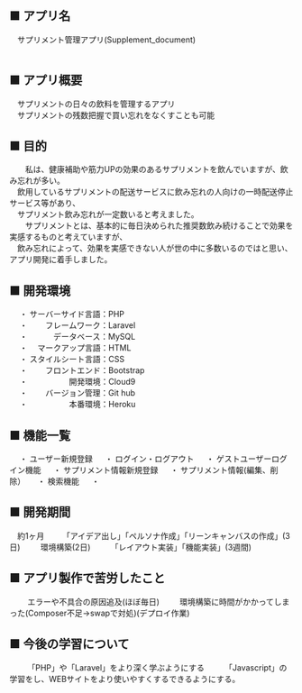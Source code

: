 ## ■ アプリ名
&emsp;サプリメント管理アプリ(Supplement_document)<br>
<br>
## ■ アプリ概要
&emsp;サプリメントの日々の飲料を管理するアプリ<br>
&emsp;サプリメントの残数把握で買い忘れをなくすことも可能<br>
## ■ 目的
&emsp;　私は、健康補助や筋力UPの効果のあるサプリメントを飲んでいますが、飲み忘れが多い。<br>
&emsp;飲用しているサプリメントの配送サービスに飲み忘れの人向けの一時配送停止サービス等があり、<br>
&emsp;サプリメント飲み忘れが一定数いると考えました。<br>
&emsp;　サプリメントとは、基本的に毎日決められた推奨数飲み続けることで効果を実感するものと考えていますが、<br>
&emsp;飲み忘れによって、効果を実感できない人が世の中に多数いるのではと思い、アプリ開発に着手しました。<br>
## ■ 開発環境
&emsp; ・ サーバーサイド言語：PHP<br>
&emsp; ・ 　　フレームワーク：Laravel<br>
&emsp; ・ 　　　データベース：MySQL<br>
&emsp; ・ 　マークアップ言語：HTML<br>
&emsp; ・ スタイルシート言語：CSS<br>
&emsp; ・ 　　フロントエンド：Bootstrap<br>
&emsp; ・ 　　　　　開発環境：Cloud9<br>
&emsp; ・ 　　バージョン管理：Git hub<br>
&emsp; ・ 　　　　　本番環境：Heroku<br>
## ■ 機能一覧
&emsp; ・ ユーザー新規登録
&emsp; ・ ログイン・ログアウト
&emsp; ・ ゲストユーザーログイン機能
&emsp; ・ サプリメント情報新規登録
&emsp; ・ サプリメント情報(編集、削除）
&emsp; ・ 検索機能
&emsp; ・
## ■ 開発期間
&emsp;約1ヶ月
&emsp;&emsp;「アイデア出し」「ペルソナ作成」「リーンキャンバスの作成」(3日)
&emsp;&emsp; 環境構築(2日)
&emsp;&emsp; 「レイアウト実装」「機能実装」(3週間)
## ■ アプリ製作で苦労したこと
&emsp;&emsp; エラーや不具合の原因追及(ほぼ毎日)
&emsp;&emsp; 環境構築に時間がかかってしまった(Composer不足→swapで対処)(デプロイ作業)
## ■ 今後の学習について
&emsp;&emsp; 「PHP」や「Laravel」をより深く学ぶようにする
&emsp;&emsp; 「Javascript」の学習をし、WEBサイトをより使いやすくするできるようにする。
